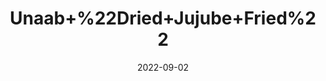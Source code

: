 ---
title: 'Unaab+%22Dried+Jujube+Fried%22'
date: '2022-09-02' 
metatag: '' 
inventory: '0' 
draft: false 
# meta description 
shortDescripton: ''
description: 'Herb'
longdescription: ''
featured: True
# product Price
price: '30.0'
# Product Short Description
shortDescription: ''
productID: '4EF774CB-9A2A-ED11-9968-005056B3A416'
type: 'products'
category: 'Herb' 
thumnailproduct: 'https://aminsaddiquidawakhana.eralive.net/images/products/4EF774CB-9A2A-ED11-9968-005056B3A4161.png' 
images:
  - image: 'images/products/4EF774CB-9A2A-ED11-9968-005056B3A4161.png'  
Variants:
---